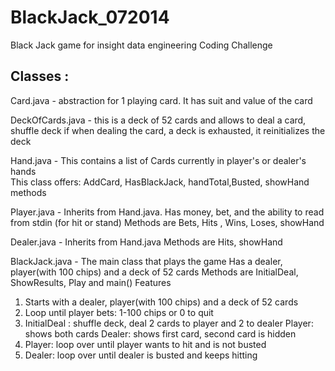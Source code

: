 BlackJack_072014
================

Black Jack game for insight data engineering Coding Challenge

Classes :
-------
Card.java         - abstraction for  1 playing card. It has suit and value of the card

DeckOfCards.java  - this is a deck of 52 cards and allows to deal a card, shuffle deck 
                    if when dealing the card, a deck is exhausted, it reinitializes the deck
                    
Hand.java         - This contains a list of Cards currently in player's or dealer's hands  
                    This class offers: AddCard, HasBlackJack, handTotal,Busted, showHand methods

Player.java       - Inherits from Hand.java. 
                    Has money, bet, and the ability to read from stdin (for hit or stand)
                    Methods are Bets, Hits , Wins, Loses, showHand
                    
Dealer.java       - Inherits from Hand.java
                    Methods are Hits, showHand
                    
BlackJack.java    - The main class that plays the game
                    Has a dealer, player(with 100 chips) and a deck of 52 cards
                    Methods are InitialDeal, ShowResults, Play and main()
Features

1. Starts with a dealer, player(with 100 chips) and a deck of 52 cards
2. Loop until player bets: 1-100 chips or 0 to quit
3. InitialDeal : shuffle deck, deal 2 cards to player and 2 to dealer
    Player: shows both cards
    Dealer: shows first card, second card is hidden
3. Player: loop over until player wants to hit and is not busted 
4. Dealer: loop over until dealer is busted and keeps hitting
